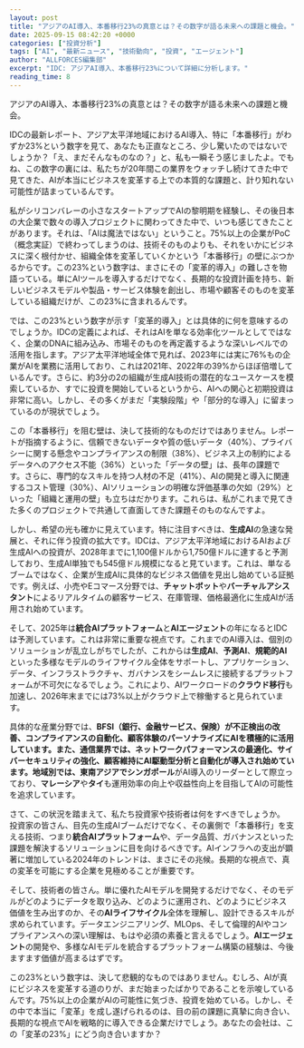 ```yaml
---
layout: post
title: "アジアのAI導入、本番移行23%の真意とは？その数字が語る未来への課題と機会。"
date: 2025-09-15 08:42:20 +0000
categories: ["投資分析"]
tags: ["AI", "最新ニュース", "技術動向", "投資", "エージェント"]
author: "ALLFORCES編集部"
excerpt: "IDC: アジアAI導入、本番移行23%について詳細に分析します。"
reading_time: 8
---
```


アジアのAI導入、本番移行23%の真意とは？その数字が語る未来への課題と機会。

IDCの最新レポート、アジア太平洋地域におけるAI導入、特に「本番移行」がわずか23%という数字を見て、あなたも正直なところ、少し驚いたのではないでしょうか？「え、まだそんなものなの？」と、私も一瞬そう感じましたよ。でもね、この数字の裏には、私たちが20年間この業界をウォッチし続けてきた中で見てきた、AIが本当にビジネスを変革する上での本質的な課題と、計り知れない可能性が詰まっているんです。

私がシリコンバレーの小さなスタートアップでAIの黎明期を経験し、その後日本の大企業で数々の導入プロジェクトに関わってきた中で、いつも感じてきたことがあります。それは、「AIは魔法ではない」ということ。75%以上の企業がPoC（概念実証）で終わってしまうのは、技術そのものよりも、それをいかにビジネスに深く根付かせ、組織全体を変革していくかという「本番移行」の壁にぶつかるからです。この23%という数字は、まさにその「変革的導入」の難しさを物語っている。単にAIツールを導入するだけでなく、長期的な投資計画を持ち、新しいビジネスモデルや製品・サービス体験を創出し、市場や顧客そのものを変革している組織だけが、この23%に含まれるんです。

では、この23%という数字が示す「変革的導入」とは具体的に何を意味するのでしょうか。IDCの定義によれば、それはAIを単なる効率化ツールとしてではなく、企業のDNAに組み込み、市場そのものを再定義するような深いレベルでの活用を指します。アジア太平洋地域全体で見れば、2023年には実に76%もの企業がAIを業務に活用しており、これは2021年、2022年の39%からほぼ倍増しているんです。さらに、約3分の2の組織が生成AI技術の潜在的なユースケースを模索しているか、すでに投資を開始しているというから、AIへの関心と初期投資は非常に高い。しかし、その多くがまだ「実験段階」や「部分的な導入」に留まっているのが現状でしょう。

この「本番移行」を阻む壁は、決して技術的なものだけではありません。レポートが指摘するように、信頼できないデータや質の低いデータ（40%）、プライバシーに関する懸念やコンプライアンスの制限（38%）、ビジネス上の制約によるデータへのアクセス不能（36%）といった「データの壁」は、長年の課題です。さらに、専門的なスキルを持つ人材の不足（41%）、AIの開発と導入に関連するコスト管理（30%）、AIソリューションの明確な評価基準の欠如（29%）といった「組織と運用の壁」も立ちはだかります。これらは、私がこれまで見てきた多くのプロジェクトで共通して直面してきた課題そのものなんですよ。

しかし、希望の光も確かに見えています。特に注目すべきは、**生成AI**の急速な発展と、それに伴う投資の拡大です。IDCは、アジア太平洋地域におけるAIおよび生成AIへの投資が、2028年までに1,100億ドルから1,750億ドルに達すると予測しており、生成AI単独でも545億ドル規模になると見ています。これは、単なるブームではなく、企業が生成AIに具体的なビジネス価値を見出し始めている証拠です。例えば、小売やEコマース分野では、**チャットボット**や**バーチャルアシスタント**によるリアルタイムの顧客サービス、在庫管理、価格最適化に生成AIが活用され始めています。

そして、2025年は**統合AIプラットフォーム**と**AIエージェント**の年になるとIDCは予測しています。これは非常に重要な視点です。これまでのAI導入は、個別のソリューションが乱立しがちでしたが、これからは**生成AI**、**予測AI**、**規範的AI**といった多様なモデルのライフサイクル全体をサポートし、アプリケーション、データ、インフラストラクチャ、ガバナンスをシームレスに接続するプラットフォームが不可欠になるでしょう。これにより、AIワークロードの**クラウド移行**も加速し、2026年末までには73%以上がクラウド上で稼働すると見られています。

具体的な産業分野では、**BFSI（銀行、金融サービス、保険）**が不正検出の改善、コンプライアンスの自動化、顧客体験のパーソナライズにAIを積極的に活用しています。また、**通信**業界では、ネットワークパフォーマンスの最適化、サイバーセキュリティの強化、顧客維持にAI駆動型分析と自動化が導入され始めています。地域別では、東南アジアで**シンガポール**がAI導入のリーダーとして際立っており、**マレーシア**や**タイ**も運用効率の向上や収益性向上を目指してAIの可能性を追求しています。

さて、この状況を踏まえて、私たち投資家や技術者は何をすべきでしょうか。
投資家の皆さん、目先の生成AIブームだけでなく、その裏側で「本番移行」を支える技術、つまり**統合AIプラットフォーム**や、データ品質、ガバナンスといった課題を解決するソリューションに目を向けるべきです。AIインフラへの支出が顕著に増加している2024年のトレンドは、まさにその兆候。長期的な視点で、真の変革を可能にする企業を見極めることが重要です。

そして、技術者の皆さん。単に優れたAIモデルを開発するだけでなく、そのモデルがどのようにデータを取り込み、どのように運用され、どのようにビジネス価値を生み出すのか、その**AIライフサイクル**全体を理解し、設計できるスキルが求められています。データエンジニアリング、MLOps、そして倫理的AIやコンプライアンスへの深い理解は、もはや必須の素養と言えるでしょう。**AIエージェント**の開発や、多様なAIモデルを統合するプラットフォーム構築の経験は、今後ますます価値が高まるはずです。

この23%という数字は、決して悲観的なものではありません。むしろ、AIが真にビジネスを変革する道のりが、まだ始まったばかりであることを示唆しているんです。75%以上の企業がAIの可能性に気づき、投資を始めている。しかし、その中で本当に「変革」を成し遂げられるのは、目の前の課題に真摯に向き合い、長期的な視点でAIを戦略的に導入できる企業だけでしょう。あなたの会社は、この「変革の23%」にどう向き合いますか？

